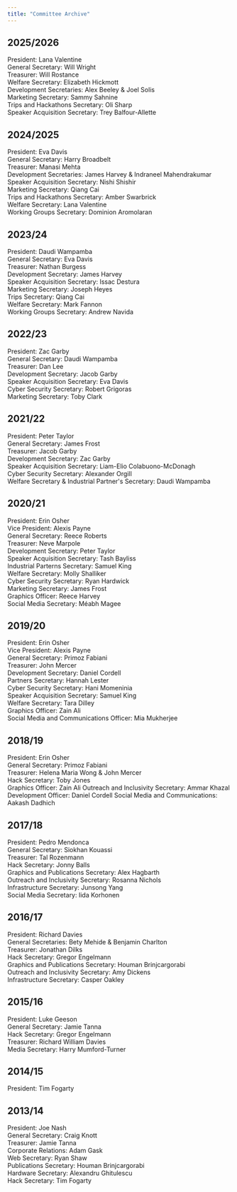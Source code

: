 ```yaml
---
title: "Committee Archive"
---
```


## 2025/2026

President: Lana Valentine  
General Secretary: Will Wright  
Treasurer: Will Rostance  
Welfare Secretary: Elizabeth Hickmott  
Development Secretaries: Alex Beeley & Joel Solis  
Marketing Secretary: Sammy Sahnine  
Trips and Hackathons Secretary: Oli Sharp  
Speaker Acquisition Secretary: Trey Balfour-Allette  

## 2024/2025

President: Eva Davis  
General Secretary: Harry Broadbelt  
Treasurer: Manasi Mehta  
Development Secretaries: James Harvey & Indraneel Mahendrakumar  
Speaker Acquisition Secretary: Nishi Shishir  
Marketing Secretary: Qiang Cai  
Trips and Hackathons Secretary: Amber Swarbrick  
Welfare Secretary: Lana Valentine  
Working Groups Secretary: Dominion Aromolaran  

## 2023/24

President: Daudi Wampamba  
General Secretary: Eva Davis  
Treasurer: Nathan Burgess   
Development Secretary: James Harvey  
Speaker Acquisition Secretary: Issac Destura   
Marketing Secretary: Joseph Heyes  
Trips Secretary: Qiang Cai  
Welfare Secretary: Mark Fannon   
Working Groups Secretary: Andrew Navida  

## 2022/23

President: Zac Garby  
General Secretary: Daudi Wampamba  
Treasurer: Dan Lee  
Development Secretary: Jacob Garby  
Speaker Acquisition Secretary: Eva Davis  
Cyber Security Secretary: Robert Grigoras  
Marketing Secretary: Toby Clark  

## 2021/22

President: Peter Taylor  
General Secretary: James Frost  
Treasurer: Jacob Garby  
Development Secretary: Zac Garby  
Speaker Acquisition Secretary: Liam-Elio Colabuono-McDonagh  
Cyber Security Secretary: Alexander Orgill  
Welfare Secretary & Industrial Partner's Secretary: Daudi Wampamba 

## 2020/21

President: Erin Osher  
Vice President: Alexis Payne  
General Secretary: Reece Roberts  
Treasurer: Neve Marpole  
Development Secretary: Peter Taylor  
Speaker Acquisition Secretary: Tash Bayliss  
Industrial Parterns Secretary: Samuel King  
Welfare Secretary: Molly Shalliker  
Cyber Security Secretary: Ryan Hardwick   
Marketing Secretary: James Frost  
Graphics Officer: Reece Harvey  
Social Media Secretary: Méabh Magee 


## 2019/20

President: Erin Osher  
Vice President: Alexis Payne    
General Secretary: Primoz Fabiani  
Treasurer: John Mercer  
Development Secretary: Daniel Cordell  
Partners Secretary: Hannah Lester  
Cyber Security Secretary: Hani Momeninia  
Speaker Acquisition Secretary: Samuel King  
Welfare Secretary: Tara Dilley   
Graphics Officer: Zain Ali  
Social Media and Communications Officer: Mia Mukherjee  

## 2018/19

President: Erin Osher  
General Secretary: Primoz Fabiani  
Treasurer: Helena Maria Wong & John Mercer  
Hack Secretary: Toby Jones  
Graphics Officer: Zain Ali 
Outreach and Inclusivity Secretary: Ammar Khazal  
Development Officer: Daniel Cordell 
Social Media and Communications: Aakash Dadhich

## 2017/18

President: Pedro Mendonca  
General Secretary: Siokhan Kouassi  
Treasurer: Tal Rozenmann  
Hack Secretary: Jonny Balls  
Graphics and Publications Secretary: Alex Hagbarth  
Outreach and Inclusivity Secretary: Rosanna Nichols  
Infrastructure Secretary: Junsong Yang  
Social Media Secretary: Iida Korhonen  

## 2016/17

President: Richard Davies  
General Secretaries: Bety Mehide & Benjamin Charlton  
Treasurer: Jonathan Dilks  
Hack Secretary: Gregor Engelmann  
Graphics and Publications Secretary: Houman Brinjcargorabi  
Outreach and Inclusivity Secretary: Amy Dickens  
Infrastructure Secretary: Casper Oakley  

## 2015/16

President: Luke Geeson  
General Secretary: Jamie Tanna  
Hack Secretary: Gregor Engelmann  
Treasurer: Richard William Davies  
Media Secretary: Harry Mumford-Turner  

## 2014/15

President: Tim Fogarty  

## 2013/14

President: Joe Nash  
General Secretary: Craig Knott  
Treasurer: Jamie Tanna  
Corporate Relations: Adam Gask  
Web Secretary: Ryan Shaw  
Publications Secretary: Houman Brinjcargorabi  
Hardware Secretary: Alexandru Ghitulescu  
Hack Secretary: Tim Fogarty  


